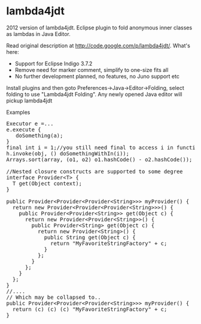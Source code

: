 lambda4jdt
==========

2012 version of lambda4jdt. Eclipse plugin to fold anonymous inner classes as lambdas in Java Editor.

Read original description at http://code.google.com/p/lambda4jdt/.
What's here:
* Support for Eclipse Indigo 3.7.2
* Remove need for marker comment, simplify to one-size fits all
* No further development planned, no features, no Juno support etc

Install plugins and then goto
Preferences->Java->Editor->Folding, select folding to use "Lambda4jdt Folding".
Any newly opened Java editor will pickup lambda4jdt

Examples
<pre>
Executor e =...
e.execute {
   doSomething(a);
}
final int i = 1;//you still need final to access i in function
h.invoke(obj, () doSomethingWithIn(i));
Arrays.sort(array, (o1, o2) o1.hashCode() - o2.hashCode());

//Nested closure constructs are supported to some degree
interface Provider&lt;T> {
  T get(Object context);
}

public Provider&lt;Provider&lt;Provider&lt;String>>> myProvider() {
  return new Provider&lt;Provider&lt;Provider&lt;String>>>() {
    public Provider&lt;Provider&lt;String>> get(Object c) {
      return new Provider&lt;Provider&lt;String>>() {
        public Provider&lt;String> get(Object c) {
          return new Provider&lt;String>() {
            public String get(Object c) {
              return "MyFavoriteStringFactory" + c;
            }
          };
        }
      };
    }
  };
}
//....
// Which may be collapsed to..
public Provider&lt;Provider&lt;Provider&lt;String>>> myProvider() {
  return (c) (c) (c) "MyFavoriteStringFactory" + c;
}
</pre>